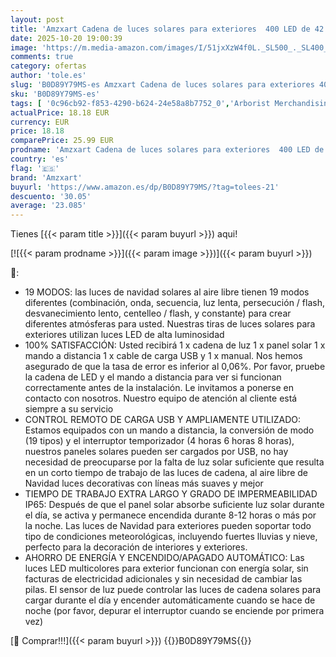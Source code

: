 ```yaml
---
layout: post
title: 'Amzxart Cadena de luces solares para exteriores  400 LED de 42 m  19 modos  decoración navideña exterior  IP65  resistente al agua  para balcón  jardín  árbol de Navidad  fiestas  color '
date: 2025-10-20 19:00:39
image: 'https://m.media-amazon.com/images/I/51jxXzW4f0L._SL500_._SL400_.jpg'
comments: true
category: ofertas
author: 'tole.es'
slug: 'B0D89Y79MS-es Amzxart Cadena de luces solares para exteriores 400 LED de...'
sku: 'B0D89Y79MS-es'
tags: [ '0c96cb92-f853-4290-b624-24e58a8b7752_0','Arborist Merchandising Root','Custom Stores','Guirnaldas luminosas','Guirnaldas luminosas de exterior-interior','Iluminación','Iluminación LED','Self Service','Special Features Stores','Tienda de Iluminación LED','amzxart','e37d34a9-178a-4098-be78-ddb28539c2f9_0','navidad','🇪🇸', ]
actualPrice: 18.18 EUR
currency: EUR
price: 18.18
comparePrice: 25.99 EUR
prodname: 'Amzxart Cadena de luces solares para exteriores  400 LED de 42 m  19 modos  decoración navideña exterior  IP65  resistente al agua  para balcón  jardín  árbol de Navidad  fiestas  color '
country: 'es'
flag: '🇪🇸'
brand: 'Amzxart'
buyurl: 'https://www.amazon.es/dp/B0D89Y79MS/?tag=tolees-21'
descuento: '30.05'
average: '23.085'
---
```


Tienes [{{< param title >}}]({{< param buyurl >}}) aqui!

[![{{< param prodname >}}]({{< param image >}})]({{< param buyurl >}})

🔎:

- 19 MODOS: las luces de navidad solares al aire libre tienen 19 modos diferentes (combinación, onda, secuencia, luz lenta, persecución / flash, desvanecimiento lento, centelleo / flash, y constante) para crear diferentes atmósferas para usted. Nuestras tiras de luces solares para exteriores utilizan luces LED de alta luminosidad
- 100% SATISFACCIÓN: Usted recibirá 1 x cadena de luz 1 x panel solar 1 x mando a distancia 1 x cable de carga USB y 1 x manual. Nos hemos asegurado de que la tasa de error es inferior al 0,06%. Por favor, pruebe la cadena de LED y el mando a distancia para ver si funcionan correctamente antes de la instalación. Le invitamos a ponerse en contacto con nosotros. Nuestro equipo de atención al cliente está siempre a su servicio
- CONTROL REMOTO DE CARGA USB Y AMPLIAMENTE UTILIZADO: Estamos equipados con un mando a distancia, la conversión de modo (19 tipos) y el interruptor temporizador (4 horas 6 horas 8 horas), nuestros paneles solares pueden ser cargados por USB, no hay necesidad de preocuparse por la falta de luz solar suficiente que resulta en un corto tiempo de trabajo de las luces de cadena, al aire libre de Navidad luces decorativas con líneas más suaves y mejor
- TIEMPO DE TRABAJO EXTRA LARGO Y GRADO DE IMPERMEABILIDAD IP65: Después de que el panel solar absorbe suficiente luz solar durante el día, se activa y permanece encendida durante 8-12 horas o más por la noche. Las luces de Navidad para exteriores pueden soportar todo tipo de condiciones meteorológicas, incluyendo fuertes lluvias y nieve, perfecto para la decoración de interiores y exteriores.
- AHORRO DE ENERGÍA Y ENCENDIDO/APAGADO AUTOMÁTICO: Las luces LED multicolores para exterior funcionan con energía solar, sin facturas de electricidad adicionales y sin necesidad de cambiar las pilas. El sensor de luz puede controlar las luces de cadena solares para cargar durante el día y encender automáticamente cuando se hace de noche (por favor, depurar el interruptor cuando se enciende por primera vez)

[🛒 Comprar!!!]({{< param buyurl >}})
{{<world>}}B0D89Y79MS{{</world>}}
